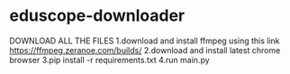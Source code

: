 # eduscope-downloader

DOWNLOAD ALL THE FILES
1.download and install ffmpeg using this link https://ffmpeg.zeranoe.com/builds/
2.download and install latest chrome browser
3.pip install -r requirements.txt
4.run main.py
